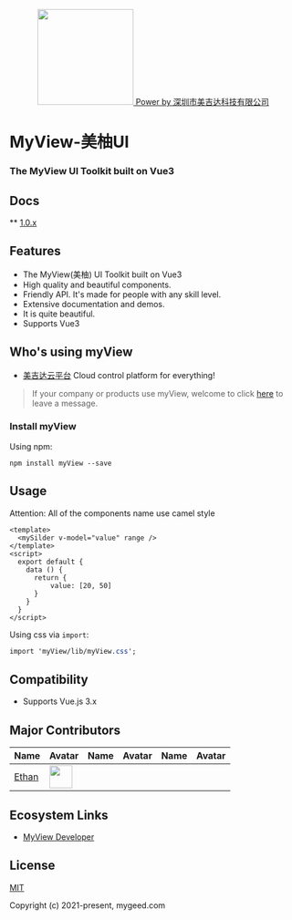 <p align="center">
    <a href="http://canbego.com/myview">
        <img width="168" src="https://gitee.com/mygeed/myView/raw/master/assets/logo.png">
        Power by 深圳市美吉达科技有限公司
    </a>
</p>
<h1></h1>

<h1>
MyView-美柚UI
<h3>The MyView UI Toolkit built on Vue3</h3>
</h1>

## Docs

** [1.0.x](http://canbego.com/myview/dev-doc-zh)

## Features

- The MyView(美柚) UI Toolkit built on Vue3
- High quality and beautiful components.
- Friendly API. It's made for people with any skill level.
- Extensive documentation and demos.
- It is quite beautiful.
- Supports Vue3

## Who's using myView

- [美吉达云平台](http://cloud.mygeed.com/) Cloud control platform for everything!

> If your company or products use myView, welcome to click [here](https://gitee.com/mygeed/myView/issues/new) to leave a message.

### Install myView

Using npm:
```
npm install myView --save
```

## Usage

Attention: All of the components name use camel style

```vue
<template>
  <mySilder v-model="value" range />
</template>
<script>
  export default {
    data () {
      return {
          value: [20, 50]
      }
    }
  }
</script>
```

Using css via `import`:

```css
import 'myView/lib/myView.css';
```

## Compatibility

- Supports Vue.js 3.x

## Major Contributors
|Name|Avatar|Name|Avatar|Name|Avatar|
|---|---|---|---|---|---|
|[Ethan](https://github.com/mygeed) |  <img width="40" src="https://gitee.com/mygeed/myView/raw/master/assets/mygeed.png"/>

## Ecosystem Links

- [MyView Developer](https://canbego.com/myview)

## License
[MIT](http://opensource.org/licenses/MIT)

Copyright (c) 2021-present, mygeed.com
